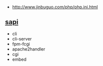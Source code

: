 * http://www.jinbuguo.com/php/php.ini.html

## [sapi](https://github.com/php/php-src/tree/master/sapi)

* cli
* cli-server
* fpm-fcgi
* apache2handler
* cgi
* embed
